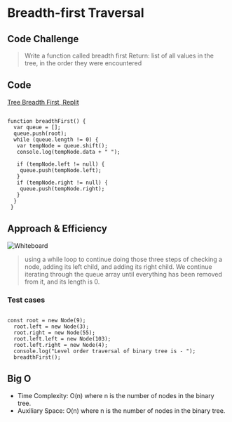 # Breadth-first Traversal

## Code Challenge

>Write a function called breadth first
Return: list of all values in the tree, in the order they were encountered

## Code

[Tree Breadth First, Replit](https://replit.com/@VonArzu/Tree-Breadth-First#index.js)

```

function breadthFirst() {
  var queue = [];
  queue.push(root);
  while (queue.length != 0) {
   var tempNode = queue.shift();
   console.log(tempNode.data + " ");

   if (tempNode.left != null) {
    queue.push(tempNode.left);
   }
   if (tempNode.right != null) {
    queue.push(tempNode.right);
   }
  }
 }

```

## Approach & Efficiency

![Whiteboard](https://user-images.githubusercontent.com/107226923/191178401-0adab623-4cbe-4da5-841a-34dc833c0188.png)

> using a while loop to continue doing those three steps of checking a node, adding its left child, and adding its right child. We continue iterating through the queue array until everything has been removed from it, and its length is 0.

### Test cases

```

const root = new Node(9);
  root.left = new Node(3);
  root.right = new Node(55);
  root.left.left = new Node(103);
  root.left.right = new Node(4);
  console.log("Level order traversal of binary tree is - ");
  breadthFirst();

```

## Big O

- Time Complexity: O(n) where n is the number of nodes in the binary tree.
- Auxiliary Space: O(n) where n is the number of nodes in the binary tree.
